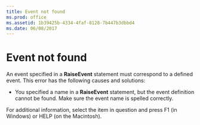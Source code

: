 ```yaml
---
title: Event not found
ms.prod: office
ms.assetid: 1b39425b-4334-4faf-8128-7b447b3dbbd4
ms.date: 06/08/2017
---
```



# Event not found
An event specified in a **RaiseEvent** statement must correspond to a defined event. This error has the following causes and solutions:


- You specified a name in a **RaiseEvent** statement, but the event definition cannot be found. Make sure the event name is spelled correctly.
    

For additional information, select the item in question and press F1 (in Windows) or HELP (on the Macintosh).

